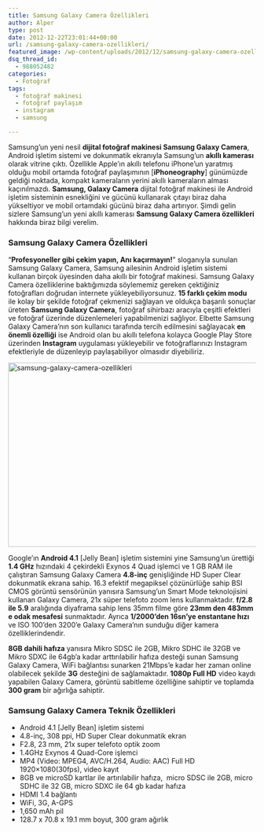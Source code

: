 ```yaml
---
title: Samsung Galaxy Camera Özellikleri
author: Alper
type: post
date: 2012-12-22T23:01:44+00:00
url: /samsung-galaxy-camera-ozellikleri/
featured_image: /wp-content/uploads/2012/12/samsung-galaxy-camera-ozellikleri-100x100.jpg
dsq_thread_id:
  - 988052482
categories:
  - Fotoğraf
tags:
  - fotoğraf makinesi
  - fotoğraf paylaşım
  - instagram
  - samsung

---
```

Samsung&#8217;un yeni nesil **dijital fotoğraf makinesi Samsung Galaxy Camera**, Android işletim sistemi ve dokunmatik ekranıyla Samsung&#8217;un **akıllı kamerası** olarak vitrine çıktı. Özellikle Apple&#8217;ın akıllı telefonu iPhone&#8217;un yaratmış olduğu mobil ortamda fotoğraf paylaşımının [**iPhoneography**] günümüzde geldiği noktada, kompakt kameraların yerini akıllı kameraların alması kaçınılmazdı. **Samsung, Galaxy Camera** dijital fotoğraf makinesi ile Android işletim sisteminin esnekliğini ve gücünü kullanarak çıtayı biraz daha yükseltiyor ve mobil ortamdaki gücünü biraz daha artırıyor. Şimdi gelin sizlere Samsung&#8217;un yeni akıllı kamerası **Samsung Galaxy Camera özellikleri** hakkında biraz bilgi verelim.

### Samsung Galaxy Camera Özellikleri

&#8220;**Profesyoneller gibi çekim yapın, Anı kaçırmayın!**&#8221; sloganıyla sunulan Samsung Galaxy Camera, Samsung ailesinin Android işletim sistemi kullanan birçok üyesinden daha akıllı bir fotoğraf makinesi. Samsung Galaxy Camera özelliklerine baktığımızda söylememiz gereken çektiğiniz fotoğrafları doğrudan internete yükleyebiliyorsunuz. **15 farklı çekim modu** ile kolay bir şekilde fotoğraf çekmenizi sağlayan ve oldukça başarılı sonuçlar üreten **Samsung Galaxy Camera**, fotoğraf sihirbazı aracıyla çeşitli efektleri ve fotoğraf üzerinde düzenlemeleri yapabilmenizi sağlıyor. Elbette Samsung Galaxy Camera&#8217;nın son kullanıcı tarafında tercih edilmesini sağlayacak **en önemli özelliği** ise Android olan bu akıllı telefona kolayca Google Play Store üzerinden **Instagram** uygulaması yükleyebilir ve fotoğraflarınızı Instagram efektleriyle de düzenleyip paylaşabiliyor olmasıdır diyebiliriz.

<img class="aligncenter size-full wp-image-10069" alt="samsung-galaxy-camera-ozellikleri" src="https://www.murekkep.org/wp-content/uploads/2012/12/samsung-galaxy-camera-ozellikleri.jpg" width="600" height="375" srcset="https://www.murekkep.org/wp-content/uploads/2012/12/samsung-galaxy-camera-ozellikleri.jpg 600w, https://www.murekkep.org/wp-content/uploads/2012/12/samsung-galaxy-camera-ozellikleri-400x250.jpg 400w, https://www.murekkep.org/wp-content/uploads/2012/12/samsung-galaxy-camera-ozellikleri-50x31.jpg 50w, https://www.murekkep.org/wp-content/uploads/2012/12/samsung-galaxy-camera-ozellikleri-125x78.jpg 125w, https://www.murekkep.org/wp-content/uploads/2012/12/samsung-galaxy-camera-ozellikleri-300x187.jpg 300w, https://www.murekkep.org/wp-content/uploads/2012/12/samsung-galaxy-camera-ozellikleri-488x305.jpg 488w" sizes="(max-width: 600px) 100vw, 600px" /> 

Google&#8217;ın **Android 4.1** [Jelly Bean] işletim sistemini yine Samsung&#8217;un ürettiği **1.4 GHz** hızındaki 4 çekirdekli Exynos 4 Quad işlemci ve 1 GB RAM ile çalıştıran Samsung Galaxy Camera **4.8-inç** genişliğinde HD Super Clear dokunmatik ekrana sahip. 16.3 efektif megapiksel çözünürlüğe sahip BSI CMOS görüntü sensörünün yanısıra Samsung&#8217;un Smart Mode teknolojisini kullanan Galaxy Camera, 21x süper telefoto zoom lens kullanmaktadır. **f/2.8 ile 5.9** aralığında diyaframa sahip lens 35mm filme göre **23mm den 483mm e odak mesafesi** sunmaktadır. Ayrıca **1/2000&#8217;den 16sn&#8217;ye enstantane hızı** ve ISO 100&#8217;den 3200&#8217;e Galaxy Camera&#8217;nın sunduğu diğer kamera özelliklerindendir.

**8GB dahili hafıza** yanısıra Mikro SDSC ile 2GB, Mikro SDHC ile 32GB ve Mikro SDXC ile 64gb&#8217;a kadar arttırılabilir hafıza desteği sunan Samsung Galaxy Camera, WiFi bağlantısı sunarken 21Mbps&#8217;e kadar her zaman online olabilecek şekilde **3G** desteğini de sağlamaktadır. **1080p Full HD** video kaydı yapabilen Galaxy Camera, görüntü sabitleme özelliğine sahiptir ve toplamda **300 gram** bir ağırlığa sahiptir.

### Samsung Galaxy Camera Teknik Özellikleri

  * Android 4.1 [Jelly Bean] işletim sistemi
  * 4.8-inç, 308 ppi, HD Super Clear dokunmatik ekran
  * F2.8, 23 mm, 21x super telefoto optik zoom
  * 1.4GHz Exynos 4 Quad-Core işlemci
  * MP4 (Video: MPEG4, AVC/H.264, Audio: AAC) Full HD 1920&#215;1080(30fps), video kayıt
  * 8GB ve microSD kartlar ile artırılabilir hafıza,  micro SDSC ile 2GB, micro SDHC ile 32 GB, micro SDXC ile 64 gb kadar hafıza
  * HDMI 1.4 bağlantı
  * WiFi, 3G, A-GPS
  * 1,650 mAh pil
  * 128.7 x 70.8 x 19.1 mm boyut, 300 gram ağırlık